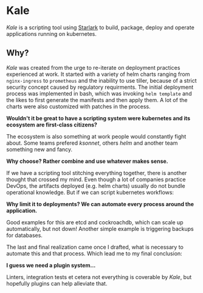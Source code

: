 # Kale

_Kale_ is a scripting tool using [Starlark](https://github.com/google/starlark-go) to build, package, deploy and operate applications running on kubernetes.

## Why?

_Kale_ was created from the urge to re-iterate on deployment practices experienced at work. 
It started with a variety of helm charts ranging from `nginx-ingress` to `prometheus` and the inability to use tiller, because of a strict security concept caused by regulatory requirments. The initial deployment process was implemented in bash, which was invoking `helm template` and the likes to first generate the manifests and then apply them. A lot of the charts were also customized with patches in the process.

__Wouldn't it be great to have a scripting system were kubernetes and its ecosystem are first-class citizens?__

The ecosystem is also something at work people would constantly fight about. Some teams prefered _ksonnet_, others _helm_ and another team something new and fancy.

__Why choose? Rather combine and use whatever makes sense.__

If we have a scripting tool stitching everything together, there is another thought that crossed my mind. Even though a lot of companies practice DevOps, the artifacts deployed (e.g. helm charts) usually do not bundle operational knowledge. But if we can script kubernetes workflows:

__Why limit it to deployments? We can automate every process around the application.__

Good examples for this are etcd and cockroachdb, which can scale up automatically, but not down! Another simple example is triggering backups for databases.

The last and final realization came once I drafted, what is necessary to automate this and that process. Which lead me to my final conclusion:

__I guess we need a plugin system...__

Linters, integration tests et cetera not everything is coverable by _Kale_, but hopefully plugins can help alleviate that.


